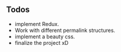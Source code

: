 

## Todos

- implement Redux.
- Work with different permalink structures.
- implement a beauty css.
- finalize the project xD
